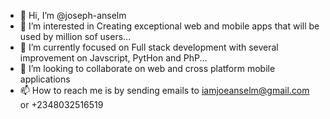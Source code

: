 - 👋 Hi, I’m @joseph-anselm
- 👀 I’m interested in Creating exceptional web and mobile apps that will be used by million sof users...
- 🌱 I’m currently focused on Full stack development with several improvement on Javscript, PytHon and PhP...
- 💞️ I’m looking to collaborate on web and cross platform mobile applications
- 📫 How to reach me is by sending emails to iamjoeanselm@gmail.com or +2348032516519

<!---
joseph-anselm/joseph-anselm is a ✨ special ✨ repository because its `README.md` (this file) appears on your GitHub profile.
You can click the Preview link to take a look at your changes.
--->
